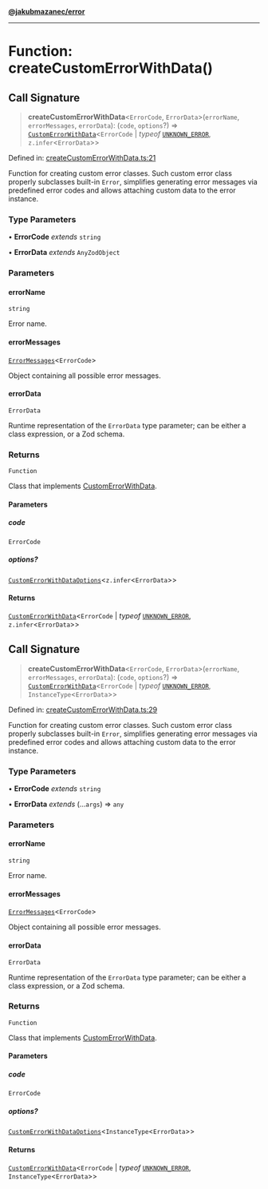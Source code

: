 [**@jakubmazanec/error**](../README.md)

---

# Function: createCustomErrorWithData()

## Call Signature

> **createCustomErrorWithData**\<`ErrorCode`, `ErrorData`\>(`errorName`, `errorMessages`,
> `errorData`): (`code`, `options`?) =>
> [`CustomErrorWithData`](../type-aliases/CustomErrorWithData.md)\<`ErrorCode` \| _typeof_
> [`UNKNOWN_ERROR`](../variables/UNKNOWN_ERROR.md), `z.infer`\<`ErrorData`\>\>

Defined in:
[createCustomErrorWithData.ts:21](https://github.com/jakubmazanec/tools/blob/40ba1fb8bbde716fbe797d7886fffe14521e098a/packages/error/source/createCustomErrorWithData.ts#L21)

Function for creating custom error classes. Such custom error class properly subclasses built-in
`Error`, simplifies generating error messages via predefined error codes and allows attaching custom
data to the error instance.

### Type Parameters

• **ErrorCode** _extends_ `string`

• **ErrorData** _extends_ `AnyZodObject`

### Parameters

#### errorName

`string`

Error name.

#### errorMessages

[`ErrorMessages`](../type-aliases/ErrorMessages.md)\<`ErrorCode`\>

Object containing all possible error messages.

#### errorData

`ErrorData`

Runtime representation of the `ErrorData` type parameter; can be either a class expression, or a Zod
schema.

### Returns

`Function`

Class that implements [CustomErrorWithData](../type-aliases/CustomErrorWithData.md).

#### Parameters

##### code

`ErrorCode`

##### options?

[`CustomErrorWithDataOptions`](../type-aliases/CustomErrorWithDataOptions.md)\<`z.infer`\<`ErrorData`\>\>

#### Returns

[`CustomErrorWithData`](../type-aliases/CustomErrorWithData.md)\<`ErrorCode` \| _typeof_
[`UNKNOWN_ERROR`](../variables/UNKNOWN_ERROR.md), `z.infer`\<`ErrorData`\>\>

## Call Signature

> **createCustomErrorWithData**\<`ErrorCode`, `ErrorData`\>(`errorName`, `errorMessages`,
> `errorData`): (`code`, `options`?) =>
> [`CustomErrorWithData`](../type-aliases/CustomErrorWithData.md)\<`ErrorCode` \| _typeof_
> [`UNKNOWN_ERROR`](../variables/UNKNOWN_ERROR.md), `InstanceType`\<`ErrorData`\>\>

Defined in:
[createCustomErrorWithData.ts:29](https://github.com/jakubmazanec/tools/blob/40ba1fb8bbde716fbe797d7886fffe14521e098a/packages/error/source/createCustomErrorWithData.ts#L29)

Function for creating custom error classes. Such custom error class properly subclasses built-in
`Error`, simplifies generating error messages via predefined error codes and allows attaching custom
data to the error instance.

### Type Parameters

• **ErrorCode** _extends_ `string`

• **ErrorData** _extends_ (...`args`) => `any`

### Parameters

#### errorName

`string`

Error name.

#### errorMessages

[`ErrorMessages`](../type-aliases/ErrorMessages.md)\<`ErrorCode`\>

Object containing all possible error messages.

#### errorData

`ErrorData`

Runtime representation of the `ErrorData` type parameter; can be either a class expression, or a Zod
schema.

### Returns

`Function`

Class that implements [CustomErrorWithData](../type-aliases/CustomErrorWithData.md).

#### Parameters

##### code

`ErrorCode`

##### options?

[`CustomErrorWithDataOptions`](../type-aliases/CustomErrorWithDataOptions.md)\<`InstanceType`\<`ErrorData`\>\>

#### Returns

[`CustomErrorWithData`](../type-aliases/CustomErrorWithData.md)\<`ErrorCode` \| _typeof_
[`UNKNOWN_ERROR`](../variables/UNKNOWN_ERROR.md), `InstanceType`\<`ErrorData`\>\>
